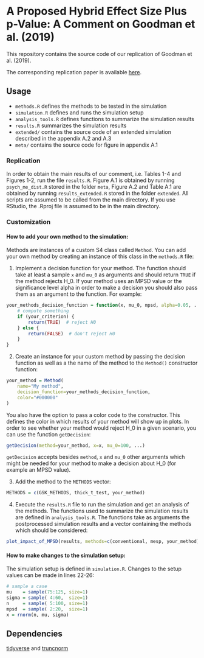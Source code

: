 # A Proposed Hybrid Effect Size Plus p-Value: A Comment on Goodman et al. (2019)

This repository contains the source code of our replication of Goodman et al. (2019). 

The corresponding replication paper is available [here](https://arxiv.org/abs/2107.08860).

## Usage

* `methods.R` defines the methods to be tested in the simulation
* `simulation.R` defines and runs the simulation setup
* `analysis_tools.R` defines functions to summarize the simulation results
* `results.R` summarizes the simulation results
* `extended/` contains the source code of an extended simulation described in the appendix A.2 and A.3 
* `meta/` contains the source code for figure in appendix A.1

### Replication

In order to obtain the main results of our comment, i.e. Tables 1-4 and Figures 1-2, run the file `results.R`. 
Figure A.1 is obtained by running `psych_me_dist.R` stored in the folder `meta`, Figure A.2 and Table A.1 are obtained by running `results_extended.R` stored in the folder `extended`. All scripts are assumed to be called from the main directory. If you use RStudio, the .Rproj file is assumed to be in the main directory.

### Customization

#### How to add your own method to the simulation:

Methods are instances of a custom S4 class called `Method`. You can add your own method by creating an instance of this class in the `methods.R` file:

1. Implement a decision function for your method. The function should take at least a sample `x` and `mu_0` as arguments and should return `TRUE` if the method rejects H_0. If your method uses an MPSD value or the significance level alpha in order to make a decision you should also pass them as an argument to the function. For example:
```R
your_methods_decision_function = function(x, mu_0, mpsd, alpha=0.05, ...) {
    # compute something
    if (your_criterion) {
        return(TRUE)  # reject H0
    } else {
        return(FALSE)  # don't reject H0
    }
}
```
2. Create an instance for your custom method by passing the decision function as well as a the name of the method to the `Method()` constructor function:
```R
your_method = Method(
    name="My method",
    decision_function=your_methods_decision_function,
    color="#000000"
)
```
You also have the option to pass a color code to the constructor. This defines the color in which results of your method will show up in plots.
In order to see whether your method would reject H_0 in a given scenario, you can use the function `getDecision`:
```R
getDecision(method=your_method, x=x, mu_0=100, ...)
```
`getDecision` accepts besides `method`, `x` and `mu_0` other arguments which might be needed for your method to make a decision about H_0 (for example an MPSD value).

3. Add the method to the `METHODS` vector: 
```R
METHODS = c(GSK_METHODS, thick_t_test, your_method)
```
4. Execute the `results.R` file to run the simulation and get an analysis of the methods.
The functions used to summarize the simulation results are defined in `analysis_tools.R`. The functions take as arguments the postprocessed simulation results and a vector containing the methods which should be considered:
```R
plot_impact_of_MPSD(results, methods=c(conventional, mesp, your_method))
```

#### How to make changes to the simulation setup:

The simulation setup is defined in `simulation.R`. Changes to the setup values can be made in lines 22-26:
```R
# sample a case
mu    = sample(75:125, size=1)
sigma = sample( 4:60,  size=1)
n     = sample( 5:100, size=1)
mpsd  = sample( 2:20,  size=1)
x = rnorm(n, mu, sigma)
```

## Dependencies

[tidyverse](https://www.tidyverse.org/) and [truncnorm](https://cran.r-project.org/web/packages/truncnorm/index.html)
